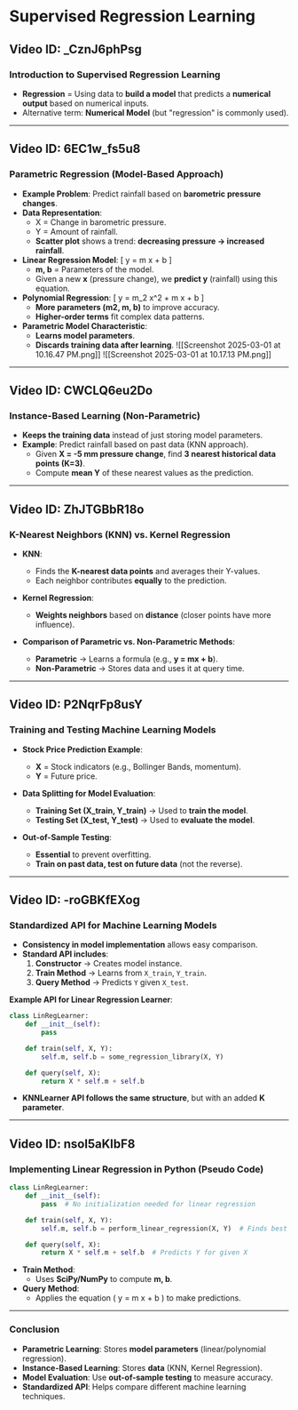 # Supervised Regression Learning

## Video ID: _CznJ6phPsg
### Introduction to Supervised Regression Learning
- **Regression** = Using data to **build a model** that predicts a **numerical output** based on numerical inputs.
- Alternative term: **Numerical Model** (but "regression" is commonly used).

---

## Video ID: 6EC1w_fs5u8
### Parametric Regression (Model-Based Approach)
- **Example Problem**: Predict rainfall based on **barometric pressure changes**.
- **Data Representation**:
  - X = Change in barometric pressure.
  - Y = Amount of rainfall.
  - **Scatter plot** shows a trend: **decreasing pressure → increased rainfall**.
- **Linear Regression Model**:
  \[ y = m x + b \]
  - **m, b** = Parameters of the model.
  - Given a new **x** (pressure change), we **predict y** (rainfall) using this equation.
- **Polynomial Regression**:
  \[ y = m_2 x^2 + m x + b \]
  - **More parameters (m2, m, b)** to improve accuracy.
  - **Higher-order terms** fit complex data patterns.
- **Parametric Model Characteristic**:  
  - **Learns model parameters**.
  - **Discards training data after learning**.
![[Screenshot 2025-03-01 at 10.16.47 PM.png]]
![[Screenshot 2025-03-01 at 10.17.13 PM.png]]
---

## Video ID: CWCLQ6eu2Do
### Instance-Based Learning (Non-Parametric)
- **Keeps the training data** instead of just storing model parameters.
- **Example**: Predict rainfall based on past data (KNN approach).
  - Given **X = -5 mm pressure change**, find **3 nearest historical data points (K=3)**.
  - Compute **mean Y** of these nearest values as the prediction.

---

## Video ID: ZhJTGBbR18o
### K-Nearest Neighbors (KNN) vs. Kernel Regression
- **KNN**:
  - Finds the **K-nearest data points** and averages their Y-values.
  - Each neighbor contributes **equally** to the prediction.

- **Kernel Regression**:
  - **Weights neighbors** based on **distance** (closer points have more influence).

- **Comparison of Parametric vs. Non-Parametric Methods**:
  - **Parametric** → Learns a formula (e.g., **y = mx + b**).
  - **Non-Parametric** → Stores data and uses it at query time.

---

## Video ID: P2NqrFp8usY
### Training and Testing Machine Learning Models
- **Stock Price Prediction Example**:
  - **X** = Stock indicators (e.g., Bollinger Bands, momentum).
  - **Y** = Future price.

- **Data Splitting for Model Evaluation**:
  - **Training Set (X_train, Y_train)** → Used to **train the model**.
  - **Testing Set (X_test, Y_test)** → Used to **evaluate the model**.

- **Out-of-Sample Testing**:
  - **Essential** to prevent overfitting.
  - **Train on past data, test on future data** (not the reverse).

---

## Video ID: -roGBKfEXog
### Standardized API for Machine Learning Models
- **Consistency in model implementation** allows easy comparison.
- **Standard API includes**:
  1. **Constructor** → Creates model instance.
  2. **Train Method** → Learns from `X_train`, `Y_train`.
  3. **Query Method** → Predicts `Y` given `X_test`.

**Example API for Linear Regression Learner**:
```python
class LinRegLearner:
    def __init__(self):
        pass

    def train(self, X, Y):
        self.m, self.b = some_regression_library(X, Y)

    def query(self, X):
        return X * self.m + self.b
```
- **KNNLearner API follows the same structure**, but with an added **K parameter**.

---

## Video ID: nsol5aKIbF8
### Implementing Linear Regression in Python (Pseudo Code)
```python
class LinRegLearner:
    def __init__(self):
        pass  # No initialization needed for linear regression

    def train(self, X, Y):
        self.m, self.b = perform_linear_regression(X, Y)  # Finds best m, b

    def query(self, X):
        return X * self.m + self.b  # Predicts Y for given X
```
- **Train Method**:
  - Uses **SciPy/NumPy** to compute **m, b**.
- **Query Method**:
  - Applies the equation \( y = m x + b \) to make predictions.

---

### Conclusion
- **Parametric Learning**: Stores **model parameters** (linear/polynomial regression).
- **Instance-Based Learning**: Stores **data** (KNN, Kernel Regression).
- **Model Evaluation**: Use **out-of-sample testing** to measure accuracy.
- **Standardized API**: Helps compare different machine learning techniques.

